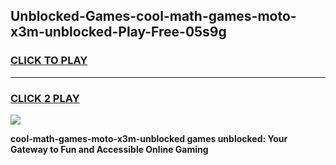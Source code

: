 
## Unblocked-Games-cool-math-games-moto-x3m-unblocked-Play-Free-05s9g
<h3>
<a href="https://premium76.site?title=cool-math-games-moto-x3m-unblocked&ref=10A">CLICK TO PLAY</a></h3>
<hr>

<h3>
<a href="https://premium76.site?title=cool-math-games-moto-x3m-unblocked&ref=10A">CLICK 2 PLAY</a>
  
</h3>

<a href="https://premium76.site?title=cool-math-games-moto-x3m-unblocked&ref=10A"><img src="https://clearcache.store/games.png"></a>


**cool-math-games-moto-x3m-unblocked games unblocked: Your Gateway to Fun and Accessible Online Gaming**
